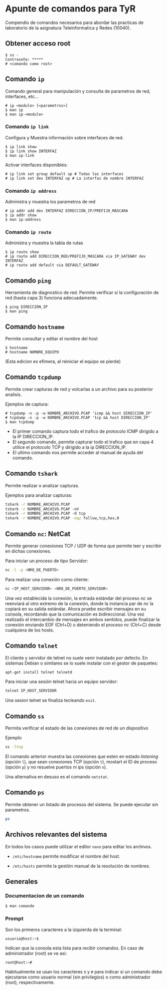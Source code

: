 # Apunte de comandos para TyR

Compendio de comandos necesarios para abordar las practicas de laboratorio
de la asignatura Teleinformatica y Redes (10040).

## Obtener acceso root

```
$ su -
Contraseña: *****
# <comando como root>
```

## Comando `ip`
Comando general para manipulación y consulta de parametros de red, interfaces, etc...

```
# ip <module> [<parametros>]
$ man ip
$ man ip-<module>
```

### Comando `ip link`

Configura y Muestra información sobre interfaces de red.
```
$ ip link show
$ ip link show INTERFAZ
$ man ip-link
```

Activar interfaces disponibles:
```
# ip link set group default up # Todas las interfaces
# ip link set dev INTERFAZ up # La interfaz de nombre INTERFAZ
```

### Comando `ip address`
Administra y muestra los parametros de red

```
# ip addr add dev INTERFAZ DIRECCIÓN_IP/PREFIJO_MÁSCARA
$ ip addr show
$ man ip-address
```

### Comando `ip route`
Administra y muestra la tabla de rutas

```
$ ip route show
# ip route add DIRECCION_RED/PREFIJO_MASCARA via IP_GATEWAY dev INTERFAZ
# ip route add default via DEFAULT_GATEWAY
```

## Comando `ping`
Herramienta de diagnostico de red. Permite verificar si la configuración de red
(hasta capa 3) funciona adecuadamente.
```
$ ping DIRECCIÓN_IP
$ man ping
```

## Comando `hostname`
Permite consultar y editar el nombre del host
```
$ hostname
# hostname NOMBRE_EQUIPO
```
(Esta edicion es efimera, al reiniciar el equipo se pierde)

## Comando `tcpdump`
Permite crear capturas de red y volcarlas a un archivo para su posterior
analisis.

Ejemplos de captura:
```
# tcpdump -n -p -w NOMBRE_ARCHIVO.PCAP 'icmp && host DIRECCION_IP'
# tcpdump -n -p -w NOMBRE_ARCHIVO.PCAP 'tcp && host DIRECCION_IP'
$ man tcpdump
```
- El primer comando captura todo el trafico de protocolo ICMP dirigido a la IP
DIRECCION_IP.
- El segundo comando, permite capturar todo el trafico que en capa 4 utilice
el protocolo TCP y dirigido a la ip DIRECCION_IP.
- El ultimo comando nos permite acceder al manual de ayuda del comando.

## Comando `tshark`

Permite realizar o analizar capturas.

Ejemplos para analizar capturas:
```bash
tshark -­r NOMBRE_ARCHIVO.PCAP
tshark -­r NOMBRE_ARCHIVO.PCAP ­-nV
tshark -­r NOMBRE_ARCHIVO.PCAP ­-O tcp
tshark -­r NOMBRE_ARCHIVO.PCAP -­nqz follow,tcp,hex,0
```

## Comando `nc`: NetCat

Permite generar conexiones TCP / UDP de forma que permite leer y escribir en
dichas conexiones.

Para iniciar un proceso de tipo Servidor:
```bash
nc -­l -p <NRO_DE_PUERTO>
```

Para realizar una conexión como cliente:
```bash
nc <IP_HOST_SERVIDOR> <NRO_DE_PUERTO_SERVIDOR>
```

Una vez establecida la conexión, la entrada estándar del proceso _nc_ se reenviará al otro extremo de la conexión, donde la instancia par de _nc_ la copiará en su salida estándar. Ahora pruebe escribir mensajes en su consola, recordando que la comunicación es bidireccional. Una vez realizado el intercambio de mensajes en ambos sentidos, puede finalizar la conexión enviando EOF (Ctrl+D) o deteniendo el proceso _nc_ (Ctrl+C) desde cualquiera de los hosts.

## Comando `telnet`

El cliente y servidor de telnet no suele venir instalado por defecto. En
sistemas Debian o similares se lo suele instalar con el gestor de paquetes:

```bash
apt-get install telnet telnetd
```

Para iniciar una sesión telnet hacia un equipo servidor:
```bash
telnet IP_HOST_SERVIDOR
```

Una sesion telnet se finaliza tecleando `exit`.

## Comando `ss`

Permita verificar el estado de las conexiones de red de un dispositivo

Ejemplo

```bash
ss -­ltnp
```

El comando anterior muestra las conexiones que esten en estado
_listening_ (opción `l`), que sean conexiones TCP (opción `t`),
mostart el ID de proceso (opción `p`) y no resuelve puertos ni ips (opción `n`).

Una alternativa en desuso es el comando `netstat`.

## Comando `ps`

Permite obtener un listado de procesos del sistema. Se puede ejecutar sin
parametros.

```bash
ps
```

## Archivos relevantes del sistema
En todos los casos puede utilizar el editor `nano` para editar los archivos.

- `/etc/hostname` permite modificar el nombre del host.

- `/etc/hosts` permite la gestión manual de la resolución de nombres.

## Generales

### Documentacion de un comando
```
$ man comando
```
### Prompt
Son los primeros caracteres a la izquierda de la terminal:
```
usuario@host:~$
```
Indican que la consola esta lista para recibir comandos. En caso de
administrador (root) se ve asi:
```
root@host:~#
```
Habitualmente se usan los caracteres `$` y `#` para indicar si un comando debe
ejecutarse como usuario normal (sin privilegios) o como administrador (root),
respectivamente.
